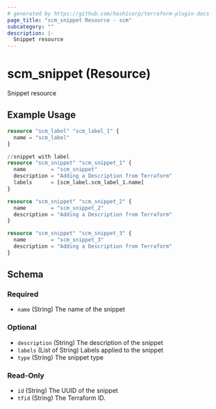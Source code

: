 ```yaml
---
# generated by https://github.com/hashicorp/terraform-plugin-docs
page_title: "scm_snippet Resource - scm"
subcategory: ""
description: |-
  Snippet resource
---
```


# scm_snippet (Resource)

Snippet resource

## Example Usage

```terraform
resource "scm_label" "scm_label_1" {
  name = "scm_label"
}

//snippet with label
resource "scm_snippet" "scm_snippet_1" {
  name        = "scm_snippet"
  description = "Adding a Description from Terraform"
  labels      = [scm_label.scm_label_1.name]
}

resource "scm_snippet" "scm_snippet_2" {
  name        = "scm_snippet_2"
  description = "Adding a Description from Terraform"
}

resource "scm_snippet" "scm_snippet_3" {
  name        = "scm_snippet_3"
  description = "Adding a Description from Terraform"
}
```

<!-- schema generated by tfplugindocs -->
## Schema

### Required

- `name` (String) The name of the snippet

### Optional

- `description` (String) The description of the snippet
- `labels` (List of String) Labels applied to the snippet
- `type` (String) The snippet type

### Read-Only

- `id` (String) The UUID of the snippet
- `tfid` (String) The Terraform ID.

